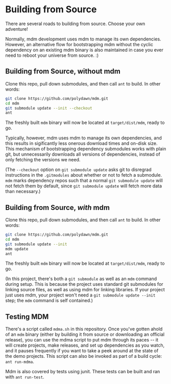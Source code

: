 Building from Source
====================

There are several roads to building from source.  Choose your own adventure!

Normally, mdm development uses mdm to manage its own dependencies.
However, an alternative flow for bootstrapping mdm without the cyclic dependency on an existing mdm binary is also maintained in case you ever need to reboot your universe from source. :)


Building from Source, without mdm
---------------------------------

Clone this repo, pull down submodules, and then call ```ant``` to build.  In other words:

```bash
git clone https://github.com/polydawn/mdm.git
cd mdm
git submodule update --init --checkout
ant
```

The freshly built ```mdm``` binary will now be located at ```target/dist/mdm```, ready to go.

Typically, however, mdm uses mdm to manage its own dependencies, and this results in sigificantly less onerous download times and on-disk size.  This mechanism of bootstrapping dependency submodules works with plain git, but unnecessarily downloads all versions of dependencies, instead of only fetching the versions we need.

(The `--checkout` option on `git submodule update` asks git to disregrad instructions in the `.gitmodules` about whether or not to fetch a submodule.  `mdm` marks dependency repos such that a normal `git submodule update` will not fetch them by default, since `git submodule update` will fetch more data than necessary.)


Building from Source, *with* mdm
--------------------------------

Clone this repo, pull down submodules, and then call ```ant``` to build.  In other words:

```bash
git clone https://github.com/polydawn/mdm.git
cd mdm
git submodule update --init
mdm update
ant
```

The freshly built ```mdm``` binary will now be located at ```target/dist/mdm```, ready to go.

(In this project, there's both a `git submodule` as well as an `mdm` command during setup.
This is because the project uses standard git submodules for linking source files, as well as using mdm for linking libraries.
If your project just uses mdm, your project won't need a `git submodule update --init` step; the `mdm` command is self contained.)


Testing MDM
-----------

There's a script called ```mdma.sh``` in this repository.
Once you've gotten ahold of an ```mdm``` binary (either by building it from source or downloading an official release),
you can use the mdma script to put mdm through its paces --
it will create projects, make releases, and set up dependencies as you watch, and it pauses frequently if you want to take a peek around at the state of the demo projects.
This script can also be invoked as part of a build cycle: `ant run-mdma`.

Mdm is also covered by tests using junit.  These tests can be built and ran with `ant run-test`.


